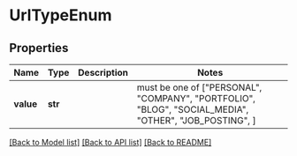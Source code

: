 # UrlTypeEnum


## Properties
Name | Type | Description | Notes
------------ | ------------- | ------------- | -------------
**value** | **str** |  |  must be one of ["PERSONAL", "COMPANY", "PORTFOLIO", "BLOG", "SOCIAL_MEDIA", "OTHER", "JOB_POSTING", ]

[[Back to Model list]](../README.md#documentation-for-models) [[Back to API list]](../README.md#documentation-for-api-endpoints) [[Back to README]](../README.md)


